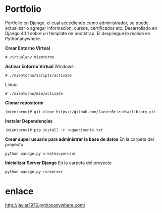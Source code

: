 # Portfolio
Portfolio en Django, el cual accediendo como administrador, se puede actualizar o agregar informacion, cursos, certificados etc. 
Desarrollado en Django 4.1.1 sobre un template de bootstrap.
El despliegue lo realice en Pythonanywhere.

**Crear Entorno Virtual**

    # virtualenv mientorno
  
  **Activar Entorno Virtual**
	Windows:
	
    # ./mientorno/Scripts/activate
  Linux:
	
    # ./mientorno/Bin/activate

**Clonar repositorio**

    (mientorno)# git clone https://github.com/JavierBrizuela/library.git

**Instalar Dependencias**

    (mientorno)# pip install -r requeriments.txt

**Crear super usuario para administrar la base de datos**
En la carpeta del proyecto

    python manage.py createsuperuser

**Inicializar Server Django**
En la carpeta del proyecto

    python manage.py runserver

# enlace
http://javier1976.pythonanywhere.com/
